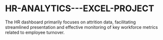 # HR-ANALYTICS---EXCEL-PROJECT
The HR dashboard primarily focuses on attrition data, facilitating streamlined presentation and effective monitoring of key workforce metrics related to employee turnover. 
